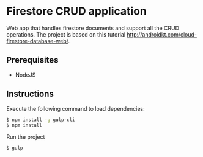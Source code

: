 #  Firestore CRUD application

Web app that handles firestore documents and support all the CRUD operations.
The project is based on this tutorial http://androidkt.com/cloud-firestore-database-web/.

## Prerequisites
  - NodeJS

## Instructions

Execute the following command to load dependencies:
```sh
$ npm install -g gulp-cli
$ npm install
```

Run the project
```sh
$ gulp
```
